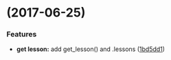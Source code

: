 <a name=""></a>
#  (2017-06-25)


### Features

* **get lesson:** add get_lesson() and .lessons ([1bd5dd1](https://github.com/Trim21/sdu_bkjws/commit/1bd5dd1))



